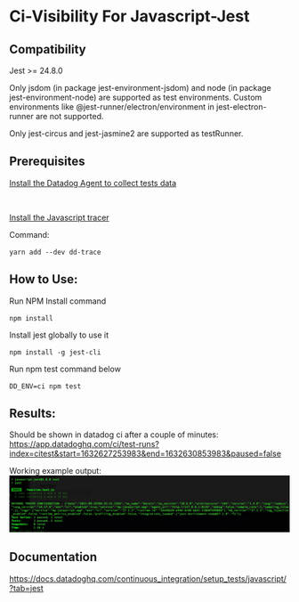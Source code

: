 # Ci-Visibility For Javascript-Jest
 
## Compatibility 
Jest >= 24.8.0

Only jsdom (in package jest-environment-jsdom) and node (in package jest-environment-node) are supported as test environments. Custom environments like @jest-runner/electron/environment in jest-electron-runner are not supported.

Only jest-circus and jest-jasmine2 are supported as testRunner.

## Prerequisites
 [Install the Datadog Agent to collect tests data](https://docs.datadoghq.com/continuous_integration/setup_tests/agent/?tab=azurepipelines)

 <br/>

[Install the Javascript tracer](https://github.com/DataDog/dd-trace-js) 

Command:
```
yarn add --dev dd-trace
```
## How to Use:
Run NPM Install command
```
npm install 
```

Install jest globally to use it
```
npm install -g jest-cli
```
Run npm test command below
```
DD_ENV=ci npm test  
```

## Results:
Should be shown in datadog ci after a couple of minutes:
https://app.datadoghq.com/ci/test-runs?index=citest&start=1632627253983&end=1632630853983&paused=false

Working example output:
![image](/test.jpg)

## Documentation
https://docs.datadoghq.com/continuous_integration/setup_tests/javascript/?tab=jest 